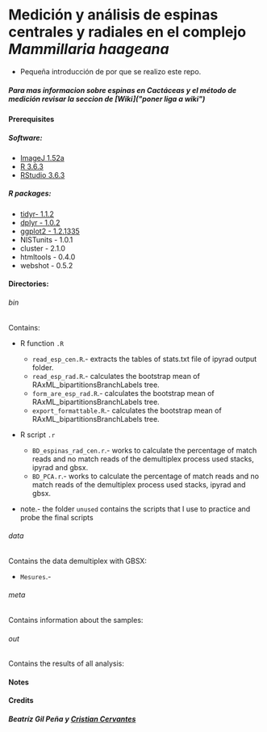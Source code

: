 # Medición y análisis de espinas centrales y radiales en el complejo *Mammillaria haageana*

- Pequeña introducción de por que se realizo este repo.


##### Para mas informacion sobre espinas en Cactáceas y el método de medición revisar la seccion de [Wiki]("poner liga a wiki")  

#### Prerequisites

##### Software:
- [ImageJ 1.52a](https://imagej.nih.gov/ij/)
- [R 3.6.3](https://www.r-project.org/)
- [RStudio 3.6.3](https://rstudio.com/)


##### R packages:
- [tidyr- 1.1.2](https://tidyr.tidyverse.org/)
- [dplyr - 1.0.2](https://dplyr.tidyverse.org/)
- [ggplot2 - 1.2.1335](https://ggplot2.tidyverse.org/)
- NISTunits - 1.0.1
- cluster - 2.1.0
- htmltools - 0.4.0
- webshot - 0.5.2

#### Directories:
###### bin
Contains:
  * R function `.R`
    * `read_esp_cen.R`.- extracts the tables of stats.txt file of ipyrad output folder.
    * `read_esp_rad.R`.- calculates the bootstrap mean of RAxML_bipartitionsBranchLabels tree.
    * `form_are_esp_rad.R`.- calculates the bootstrap mean of RAxML_bipartitionsBranchLabels tree.
    * `export_formattable.R`.- calculates the bootstrap mean of RAxML_bipartitionsBranchLabels tree.


  * R script `.r`
    *  `BD_espinas_rad_cen.r`.-  works to calculate the percentage of match reads and no match reads of the demultiplex process used stacks, ipyrad and gbsx.
    *  `BD_PCA.r`.-  works to calculate the percentage of match reads and no match reads of the demultiplex process used stacks, ipyrad and gbsx.


* note.- the folder `unused` contains the scripts that I use to practice and probe the final scripts


###### data

Contains the data demultiplex with GBSX:
 * `Mesures`.-

###### meta
Contains information about the samples:

###### out
Contains the results of all analysis:


#### Notes


#### Credits
##### Beatríz Gil Peña y [Cristian Cervantes](https://cristoichkov.github.io/)
